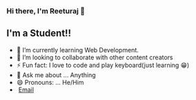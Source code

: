 ### Hi there, I'm Reeturaj 👋

## I'm a Student!!

- 🌱 I’m currently learning Web Development.
- 👯 I’m looking to collaborate with other content creators
- ⚡ Fun fact: I love to code and play keyboard(just learning 😁)
- 💬 Ask me about ... Anything
- 😄 Pronouns: ... He/Him
-  [Email](reeturaj542@gmail.com)


<br />
<br />
